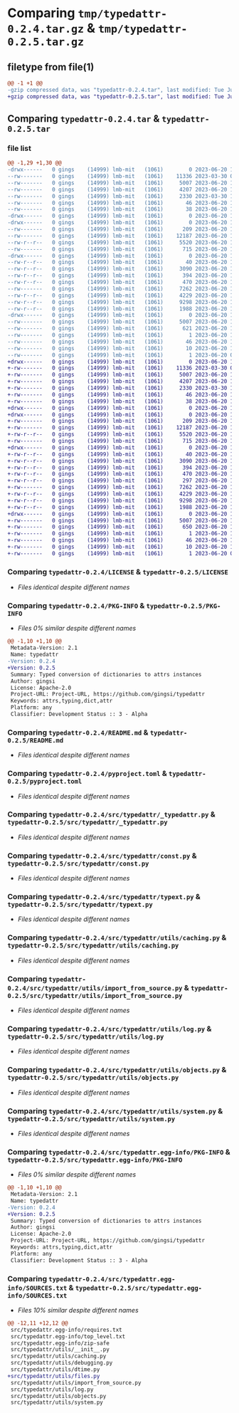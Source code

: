 # Comparing `tmp/typedattr-0.2.4.tar.gz` & `tmp/typedattr-0.2.5.tar.gz`

## filetype from file(1)

```diff
@@ -1 +1 @@
-gzip compressed data, was "typedattr-0.2.4.tar", last modified: Tue Jun 20 10:17:40 2023, max compression
+gzip compressed data, was "typedattr-0.2.5.tar", last modified: Tue Jun 20 10:24:26 2023, max compression
```

## Comparing `typedattr-0.2.4.tar` & `typedattr-0.2.5.tar`

### file list

```diff
@@ -1,29 +1,30 @@
-drwx------   0 gings    (14999) lmb-mit   (1061)        0 2023-06-20 10:17:40.275267 typedattr-0.2.4/
--rw-------   0 gings    (14999) lmb-mit   (1061)    11336 2023-03-30 08:00:06.000000 typedattr-0.2.4/LICENSE
--rw-------   0 gings    (14999) lmb-mit   (1061)     5007 2023-06-20 10:17:40.275267 typedattr-0.2.4/PKG-INFO
--rw-------   0 gings    (14999) lmb-mit   (1061)     4207 2023-06-20 10:15:52.000000 typedattr-0.2.4/README.md
--rw-------   0 gings    (14999) lmb-mit   (1061)     2330 2023-03-30 10:16:34.000000 typedattr-0.2.4/pyproject.toml
--rw-------   0 gings    (14999) lmb-mit   (1061)       46 2023-06-20 10:15:52.000000 typedattr-0.2.4/requirements.txt
--rw-------   0 gings    (14999) lmb-mit   (1061)       38 2023-06-20 10:17:40.279267 typedattr-0.2.4/setup.cfg
-drwx------   0 gings    (14999) lmb-mit   (1061)        0 2023-06-20 10:17:40.199266 typedattr-0.2.4/src/
-drwx------   0 gings    (14999) lmb-mit   (1061)        0 2023-06-20 10:17:40.223266 typedattr-0.2.4/src/typedattr/
--rw-------   0 gings    (14999) lmb-mit   (1061)      209 2023-06-20 10:15:52.000000 typedattr-0.2.4/src/typedattr/__init__.py
--rw-------   0 gings    (14999) lmb-mit   (1061)    12187 2023-06-20 10:15:52.000000 typedattr-0.2.4/src/typedattr/_typedattr.py
--rw-r--r--   0 gings    (14999) lmb-mit   (1061)     5520 2023-06-20 10:15:52.000000 typedattr-0.2.4/src/typedattr/const.py
--rw-------   0 gings    (14999) lmb-mit   (1061)      715 2023-06-20 10:15:52.000000 typedattr-0.2.4/src/typedattr/typext.py
-drwx------   0 gings    (14999) lmb-mit   (1061)        0 2023-06-20 10:17:40.271267 typedattr-0.2.4/src/typedattr/utils/
--rw-r--r--   0 gings    (14999) lmb-mit   (1061)       40 2023-06-20 10:15:52.000000 typedattr-0.2.4/src/typedattr/utils/__init__.py
--rw-r--r--   0 gings    (14999) lmb-mit   (1061)     3090 2023-06-20 10:15:52.000000 typedattr-0.2.4/src/typedattr/utils/caching.py
--rw-r--r--   0 gings    (14999) lmb-mit   (1061)      394 2023-06-20 10:15:52.000000 typedattr-0.2.4/src/typedattr/utils/debugging.py
--rw-r--r--   0 gings    (14999) lmb-mit   (1061)      470 2023-06-20 10:15:52.000000 typedattr-0.2.4/src/typedattr/utils/dtime.py
--rw-------   0 gings    (14999) lmb-mit   (1061)     7262 2023-06-20 10:15:52.000000 typedattr-0.2.4/src/typedattr/utils/import_from_source.py
--rw-r--r--   0 gings    (14999) lmb-mit   (1061)     4229 2023-06-20 10:15:52.000000 typedattr-0.2.4/src/typedattr/utils/log.py
--rw-r--r--   0 gings    (14999) lmb-mit   (1061)     9298 2023-06-20 10:15:52.000000 typedattr-0.2.4/src/typedattr/utils/objects.py
--rw-r--r--   0 gings    (14999) lmb-mit   (1061)     1988 2023-06-20 10:15:52.000000 typedattr-0.2.4/src/typedattr/utils/system.py
-drwx------   0 gings    (14999) lmb-mit   (1061)        0 2023-06-20 10:17:40.247267 typedattr-0.2.4/src/typedattr.egg-info/
--rw-------   0 gings    (14999) lmb-mit   (1061)     5007 2023-06-20 10:17:40.000000 typedattr-0.2.4/src/typedattr.egg-info/PKG-INFO
--rw-------   0 gings    (14999) lmb-mit   (1061)      621 2023-06-20 10:17:40.000000 typedattr-0.2.4/src/typedattr.egg-info/SOURCES.txt
--rw-------   0 gings    (14999) lmb-mit   (1061)        1 2023-06-20 10:17:40.000000 typedattr-0.2.4/src/typedattr.egg-info/dependency_links.txt
--rw-------   0 gings    (14999) lmb-mit   (1061)       46 2023-06-20 10:17:40.000000 typedattr-0.2.4/src/typedattr.egg-info/requires.txt
--rw-------   0 gings    (14999) lmb-mit   (1061)       10 2023-06-20 10:17:40.000000 typedattr-0.2.4/src/typedattr.egg-info/top_level.txt
--rw-------   0 gings    (14999) lmb-mit   (1061)        1 2023-06-20 09:35:51.000000 typedattr-0.2.4/src/typedattr.egg-info/zip-safe
+drwx------   0 gings    (14999) lmb-mit   (1061)        0 2023-06-20 10:24:26.283702 typedattr-0.2.5/
+-rw-------   0 gings    (14999) lmb-mit   (1061)    11336 2023-03-30 08:00:06.000000 typedattr-0.2.5/LICENSE
+-rw-------   0 gings    (14999) lmb-mit   (1061)     5007 2023-06-20 10:24:26.283702 typedattr-0.2.5/PKG-INFO
+-rw-------   0 gings    (14999) lmb-mit   (1061)     4207 2023-06-20 10:23:53.000000 typedattr-0.2.5/README.md
+-rw-------   0 gings    (14999) lmb-mit   (1061)     2330 2023-03-30 10:16:34.000000 typedattr-0.2.5/pyproject.toml
+-rw-------   0 gings    (14999) lmb-mit   (1061)       46 2023-06-20 10:23:53.000000 typedattr-0.2.5/requirements.txt
+-rw-------   0 gings    (14999) lmb-mit   (1061)       38 2023-06-20 10:24:26.287702 typedattr-0.2.5/setup.cfg
+drwx------   0 gings    (14999) lmb-mit   (1061)        0 2023-06-20 10:24:26.187700 typedattr-0.2.5/src/
+drwx------   0 gings    (14999) lmb-mit   (1061)        0 2023-06-20 10:24:26.215701 typedattr-0.2.5/src/typedattr/
+-rw-------   0 gings    (14999) lmb-mit   (1061)      209 2023-06-20 10:23:53.000000 typedattr-0.2.5/src/typedattr/__init__.py
+-rw-------   0 gings    (14999) lmb-mit   (1061)    12187 2023-06-20 10:23:53.000000 typedattr-0.2.5/src/typedattr/_typedattr.py
+-rw-r--r--   0 gings    (14999) lmb-mit   (1061)     5520 2023-06-20 10:23:53.000000 typedattr-0.2.5/src/typedattr/const.py
+-rw-------   0 gings    (14999) lmb-mit   (1061)      715 2023-06-20 10:23:53.000000 typedattr-0.2.5/src/typedattr/typext.py
+drwx------   0 gings    (14999) lmb-mit   (1061)        0 2023-06-20 10:24:26.279702 typedattr-0.2.5/src/typedattr/utils/
+-rw-r--r--   0 gings    (14999) lmb-mit   (1061)       40 2023-06-20 10:23:53.000000 typedattr-0.2.5/src/typedattr/utils/__init__.py
+-rw-r--r--   0 gings    (14999) lmb-mit   (1061)     3090 2023-06-20 10:23:53.000000 typedattr-0.2.5/src/typedattr/utils/caching.py
+-rw-r--r--   0 gings    (14999) lmb-mit   (1061)      394 2023-06-20 10:23:53.000000 typedattr-0.2.5/src/typedattr/utils/debugging.py
+-rw-r--r--   0 gings    (14999) lmb-mit   (1061)      470 2023-06-20 10:23:53.000000 typedattr-0.2.5/src/typedattr/utils/dtime.py
+-rw-r--r--   0 gings    (14999) lmb-mit   (1061)      297 2023-06-20 10:23:53.000000 typedattr-0.2.5/src/typedattr/utils/files.py
+-rw-------   0 gings    (14999) lmb-mit   (1061)     7262 2023-06-20 10:23:53.000000 typedattr-0.2.5/src/typedattr/utils/import_from_source.py
+-rw-r--r--   0 gings    (14999) lmb-mit   (1061)     4229 2023-06-20 10:23:53.000000 typedattr-0.2.5/src/typedattr/utils/log.py
+-rw-r--r--   0 gings    (14999) lmb-mit   (1061)     9298 2023-06-20 10:23:53.000000 typedattr-0.2.5/src/typedattr/utils/objects.py
+-rw-r--r--   0 gings    (14999) lmb-mit   (1061)     1988 2023-06-20 10:23:53.000000 typedattr-0.2.5/src/typedattr/utils/system.py
+drwx------   0 gings    (14999) lmb-mit   (1061)        0 2023-06-20 10:24:26.243701 typedattr-0.2.5/src/typedattr.egg-info/
+-rw-------   0 gings    (14999) lmb-mit   (1061)     5007 2023-06-20 10:24:26.000000 typedattr-0.2.5/src/typedattr.egg-info/PKG-INFO
+-rw-------   0 gings    (14999) lmb-mit   (1061)      650 2023-06-20 10:24:26.000000 typedattr-0.2.5/src/typedattr.egg-info/SOURCES.txt
+-rw-------   0 gings    (14999) lmb-mit   (1061)        1 2023-06-20 10:24:26.000000 typedattr-0.2.5/src/typedattr.egg-info/dependency_links.txt
+-rw-------   0 gings    (14999) lmb-mit   (1061)       46 2023-06-20 10:24:26.000000 typedattr-0.2.5/src/typedattr.egg-info/requires.txt
+-rw-------   0 gings    (14999) lmb-mit   (1061)       10 2023-06-20 10:24:26.000000 typedattr-0.2.5/src/typedattr.egg-info/top_level.txt
+-rw-------   0 gings    (14999) lmb-mit   (1061)        1 2023-06-20 09:35:51.000000 typedattr-0.2.5/src/typedattr.egg-info/zip-safe
```

### Comparing `typedattr-0.2.4/LICENSE` & `typedattr-0.2.5/LICENSE`

 * *Files identical despite different names*

### Comparing `typedattr-0.2.4/PKG-INFO` & `typedattr-0.2.5/PKG-INFO`

 * *Files 0% similar despite different names*

```diff
@@ -1,10 +1,10 @@
 Metadata-Version: 2.1
 Name: typedattr
-Version: 0.2.4
+Version: 0.2.5
 Summary: Typed conversion of dictionaries to attrs instances
 Author: gingsi
 License: Apache-2.0
 Project-URL: Project-URL, https://github.com/gingsi/typedattr
 Keywords: attrs,typing,dict,attr
 Platform: any
 Classifier: Development Status :: 3 - Alpha
```

### Comparing `typedattr-0.2.4/README.md` & `typedattr-0.2.5/README.md`

 * *Files identical despite different names*

### Comparing `typedattr-0.2.4/pyproject.toml` & `typedattr-0.2.5/pyproject.toml`

 * *Files identical despite different names*

### Comparing `typedattr-0.2.4/src/typedattr/_typedattr.py` & `typedattr-0.2.5/src/typedattr/_typedattr.py`

 * *Files identical despite different names*

### Comparing `typedattr-0.2.4/src/typedattr/const.py` & `typedattr-0.2.5/src/typedattr/const.py`

 * *Files identical despite different names*

### Comparing `typedattr-0.2.4/src/typedattr/typext.py` & `typedattr-0.2.5/src/typedattr/typext.py`

 * *Files identical despite different names*

### Comparing `typedattr-0.2.4/src/typedattr/utils/caching.py` & `typedattr-0.2.5/src/typedattr/utils/caching.py`

 * *Files identical despite different names*

### Comparing `typedattr-0.2.4/src/typedattr/utils/import_from_source.py` & `typedattr-0.2.5/src/typedattr/utils/import_from_source.py`

 * *Files identical despite different names*

### Comparing `typedattr-0.2.4/src/typedattr/utils/log.py` & `typedattr-0.2.5/src/typedattr/utils/log.py`

 * *Files identical despite different names*

### Comparing `typedattr-0.2.4/src/typedattr/utils/objects.py` & `typedattr-0.2.5/src/typedattr/utils/objects.py`

 * *Files identical despite different names*

### Comparing `typedattr-0.2.4/src/typedattr/utils/system.py` & `typedattr-0.2.5/src/typedattr/utils/system.py`

 * *Files identical despite different names*

### Comparing `typedattr-0.2.4/src/typedattr.egg-info/PKG-INFO` & `typedattr-0.2.5/src/typedattr.egg-info/PKG-INFO`

 * *Files 0% similar despite different names*

```diff
@@ -1,10 +1,10 @@
 Metadata-Version: 2.1
 Name: typedattr
-Version: 0.2.4
+Version: 0.2.5
 Summary: Typed conversion of dictionaries to attrs instances
 Author: gingsi
 License: Apache-2.0
 Project-URL: Project-URL, https://github.com/gingsi/typedattr
 Keywords: attrs,typing,dict,attr
 Platform: any
 Classifier: Development Status :: 3 - Alpha
```

### Comparing `typedattr-0.2.4/src/typedattr.egg-info/SOURCES.txt` & `typedattr-0.2.5/src/typedattr.egg-info/SOURCES.txt`

 * *Files 10% similar despite different names*

```diff
@@ -12,11 +12,12 @@
 src/typedattr.egg-info/requires.txt
 src/typedattr.egg-info/top_level.txt
 src/typedattr.egg-info/zip-safe
 src/typedattr/utils/__init__.py
 src/typedattr/utils/caching.py
 src/typedattr/utils/debugging.py
 src/typedattr/utils/dtime.py
+src/typedattr/utils/files.py
 src/typedattr/utils/import_from_source.py
 src/typedattr/utils/log.py
 src/typedattr/utils/objects.py
 src/typedattr/utils/system.py
```

